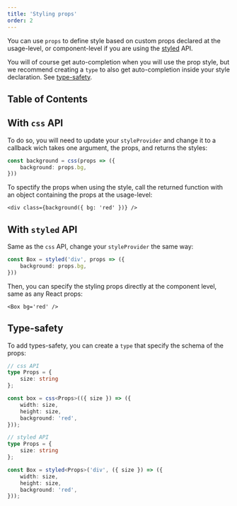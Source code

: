 ```yaml
---
title: 'Styling props'
order: 2
---
```


You can use `props` to define style based on custom props declared at the usage-level, or component-level if you are using the [styled](/docs/features/styling#styled-api) API.

You will of course get auto-completion when you will use the prop style, but we recommend creating a `type` to also get auto-completion inside your style declaration. See [type-safety](#type-safety).

## Table of Contents

## With `css` API
To do so, you will need to update your `styleProvider` and change it to a callback wich takes one argument, the props, and returns the styles:

```typescript
const background = css(props => ({
    background: props.bg,
}))
```

To spectify the props when using the style, call the returned function with an object containing the props at the usage-level:

```tsx
<div class={background({ bg: 'red' })} />
```

## With `styled` API
Same as the `css` API, change your `styleProvider` the same way:

```typescript
const Box = styled('div', props => ({
    background: props.bg,
}))
```

Then, you can specify the styling props directly at the component level, same as any React props:

```tsx
<Box bg='red' />
```

## Type-safety
To add types-safety, you can create a `type` that specify the schema of the props:

```typescript
// css API
type Props = {
    size: string
};

const box = css<Props>(({ size }) => ({
    width: size,
    height: size,
    background: 'red',
}));

// styled API
type Props = {
    size: string
};

const Box = styled<Props>('div', ({ size }) => ({
    width: size,
    height: size,
    background: 'red',
}));
```

